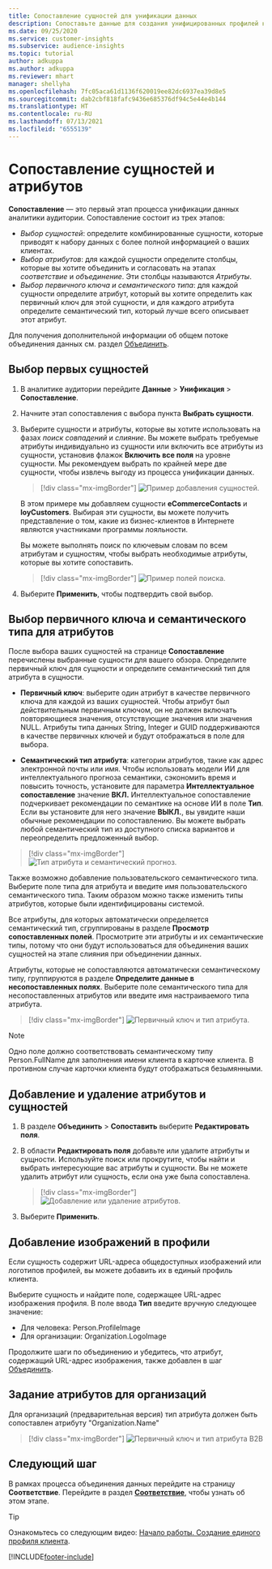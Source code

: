 ```yaml
---
title: Сопоставление сущностей для унификации данных
description: Сопоставьте данные для создания унифицированных профилей клиентов.
ms.date: 09/25/2020
ms.service: customer-insights
ms.subservice: audience-insights
ms.topic: tutorial
author: adkuppa
ms.author: adkuppa
ms.reviewer: mhart
manager: shellyha
ms.openlocfilehash: 7fc05aca61d1136f620019ee82dc6937ea39d8e5
ms.sourcegitcommit: dab2cbf818fafc9436e685376df94c5e44e4b144
ms.translationtype: HT
ms.contentlocale: ru-RU
ms.lasthandoff: 07/13/2021
ms.locfileid: "6555139"
---
```

# <a name="map-entities-and-attributes"></a>Сопоставление сущностей и атрибутов

**Сопоставление** — это первый этап процесса унификации данных аналитики аудитории. Сопоставление состоит из трех этапов:

- *Выбор сущностей*: определите комбинированные сущности, которые приводят к набору данных с более полной информацией о ваших клиентах.
- *Выбор атрибутов*: для каждой сущности определите столбцы, которые вы хотите объединить и согласовать на этапах *соответствие* и *объединение*. Эти столбцы называются *Атрибуты*.
- *Выбор первичного ключа и семантического типа*: для каждой сущности определите атрибут, который вы хотите определить как первичный ключ для этой сущности, и для каждого атрибута определите семантический тип, который лучше всего описывает этот атрибут.

Для получения дополнительной информации об общем потоке объединения данных см. раздел [Объединить](data-unification.md).

## <a name="select-the-first-entities"></a>Выбор первых сущностей

1. В аналитике аудитории перейдите **Данные** > **Унификация** > **Сопоставление**.

2. Начните этап сопоставления с выбора пункта **Выбрать сущности**.

3. Выберите сущности и атрибуты, которые вы хотите использовать на фазах *поиск совпадений* и *слияние*. Вы можете выбрать требуемые атрибуты индивидуально из сущности или включить все атрибуты из сущности, установив флажок **Включить все поля** на уровне сущности. Мы рекомендуем выбрать по крайней мере две сущности, чтобы извлечь выгоду из процесса унификации данных.

   > [!div class="mx-imgBorder"]
   > ![Пример добавления сущностей.](media/data-manager-configure-map-add-entities-example.png "Пример добавления сущностей")

   В этом примере мы добавляем сущности **eCommerceContacts** и **loyCustomers**. Выбирая эти сущности, вы можете получить представление о том, какие из бизнес-клиентов в Интернете являются участниками программы лояльности.
   
   Вы можете выполнять поиск по ключевым словам по всем атрибутам и сущностям, чтобы выбрать необходимые атрибуты, которые вы хотите сопоставить.
   
     > [!div class="mx-imgBorder"]
   > ![Пример полей поиска.](media/data-manager-configure-map-search-fields-example.png "Пример полей поиска")

4. Выберите **Применить**, чтобы подтвердить свой выбор.

## <a name="select-primary-key-and-semantic-type-for-attributes"></a>Выбор первичного ключа и семантического типа для атрибутов

После выбора ваших сущностей на странице **Сопоставление** перечислены выбранные сущности для вашего обзора. Определите первичный ключ для сущности и определите семантический тип для атрибута в сущности.

- **Первичный ключ**: выберите один атрибут в качестве первичного ключа для каждой из ваших сущностей. Чтобы атрибут был действительным первичным ключом, он не должен включать повторяющиеся значения, отсутствующие значения или значения NULL. Атрибуты типа данных String, Integer и GUID поддерживаются в качестве первичных ключей и будут отображаться в поле для выбора.

- **Семантический тип атрибута**: категории атрибутов, такие как адрес электронной почты или имя. Чтобы использовать модели ИИ для интеллектуального прогноза семантики, сэкономить время и повысить точность, установите для параметра **Интеллектуальное сопоставление** значение **ВКЛ.** Интеллектуальное сопоставление подчеркивает рекомендации по семантике на основе ИИ в поле **Тип**. Если вы установите для него значение **ВЫКЛ.**, вы увидите наши обычные рекомендации по сопоставлению. Вы можете выбрать любой семантический тип из доступного списка вариантов и переопределить предложенный выбор.

> [!div class="mx-imgBorder"]
> ![Тип атрибута и семантический прогноз.](media/data-manager-configure-map-add-attributes-semantic-prediction.png "Тип атрибута и семантический прогноз")

Также возможно добавление пользовательского семантического типа. Выберите поле типа для атрибута и введите имя пользовательского семантического типа. Таким образом можно также изменить типы атрибутов, которые были идентифицированы системой.

Все атрибуты, для которых автоматически определяется семантический тип, сгруппированы в разделе **Просмотр сопоставленных полей**. Просмотрите эти атрибуты и их семантические типы, потому что они будут использоваться для объединения ваших сущностей на этапе слияния при объединении данных.

Атрибуты, которые не сопоставляются автоматически семантическому типу, группируются в разделе **Определите данные в несопоставленных полях**. Выберите поле семантического типа для несопоставленных атрибутов или введите имя настраиваемого типа атрибута.

> [!div class="mx-imgBorder"]
> ![Первичный ключ и тип атрибута.](media/data-manager-configure-map-add-attributes.png "Первичный ключ и тип атрибута")

> [!NOTE]
> Одно поле должно соответствовать семантическому типу Person.FullName для заполнения имени клиента в карточке клиента. В противном случае карточки клиента будут отображаться безымянными. 

## <a name="add-and-remove-attributes-and-entities"></a>Добавление и удаление атрибутов и сущностей

1. В разделе **Объединить** > **Сопоставить** выберите **Редактировать поля**.

2. В области **Редактировать поля** добавьте или удалите атрибуты и сущности. Используйте поиск или прокрутите, чтобы найти и выбрать интересующие вас атрибуты и сущности. Вы не можете удалить атрибут или сущность, если она уже была сопоставлена.

   > [!div class="mx-imgBorder"]
   > ![Добавление или удаление атрибутов.](media/configure-data-map-edit.png "Добавление или удаление атрибутов")

3. Выберите **Применить**.

## <a name="add-images-to-profiles"></a>Добавление изображений в профили

Если сущность содержит URL-адреса общедоступных изображений или логотипов профилей, вы можете добавить их в единый профиль клиента.

Выберите сущность и найдите поле, содержащее URL-адрес изображения профиля. В поле ввода **Тип** введите вручную следующее значение: 
- Для человека: Person.ProfileImage
- Для организации: Organization.LogoImage

Продолжите шаги по объединению и убедитесь, что атрибут, содержащий URL-адрес изображения, также добавлен в шаг [Объединить](merge-entities.md).

## <a name="set-attributes-for-organizations"></a>Задание атрибутов для организаций

Для организаций (предварительная версия) тип атрибута должен быть сопоставлен атрибуту "Organization.Name"
> [!div class="mx-imgBorder"]
> ![Первичный ключ и тип атрибута B2B](media/configure-data-map-edit-b2b.png "Первичный ключ и тип атрибута B2B")

## <a name="next-step"></a>Следующий шаг

В рамках процесса объединения данных перейдите на страницу **Соответствие**. Перейдите в раздел [**Соответствие**](match-entities.md), чтобы узнать об этом этапе.

> [!TIP]
> Ознакомьтесь со следующим видео: [Начало работы. Создание единого профиля клиента](https://youtu.be/oBfGEhucAxs).


[!INCLUDE[footer-include](../includes/footer-banner.md)]